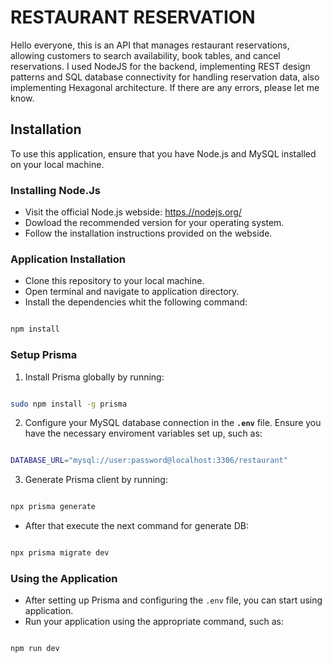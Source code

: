# RESTAURANT RESERVATION

Hello everyone, this is an API that manages restaurant reservations, allowing customers to search availability, book tables, and cancel reservations. I used NodeJS for the backend, implementing REST design patterns and SQL database connectivity for handling reservation data, also implementing Hexagonal architecture. If there are any errors, please let me know.

## Installation

To use this application, ensure that you have Node.js and MySQL installed on your local machine.

### Installing Node.Js

- Visit the official Node.js webside: [https.//nodejs.org/](https://nodejs.org)
- Dowload the recommended version for your operating system.
- Follow the installation instructions provided on the webside.

### Application Installation

- Clone this repository to your local machine.
- Open terminal and navigate to application directory.
- Install the dependencies whit the following command:

```bash

npm install

```

### Setup Prisma

1. Install Prisma globally by running:

```bash

sudo npm install -g prisma

```

2. Configure your MySQL database connection in the **`.env`** file. Ensure you have the necessary
   enviroment variables set up, such as:

```bash

DATABASE_URL="mysql://user:password@localhost:3306/restaurant"

```

3. Generate Prisma client by running:

```bash

npx prisma generate

```

- After that execute the next command for generate DB:

```bash

npx prisma migrate dev

```

### Using the Application

- After setting up Prisma and configuring the `.env` file, you can start using application.
- Run your application using the appropriate command, such as:

```bash

npm run dev

```
